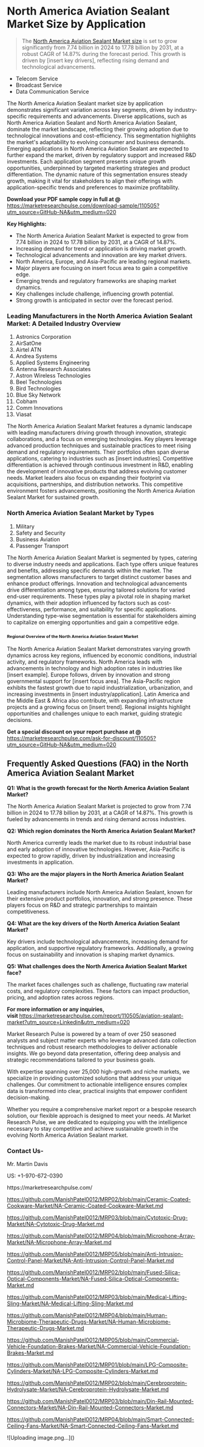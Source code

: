 <h1>North America Aviation Sealant Market&nbsp;Size by Application</h1><blockquote><p>The <a href="https://marketresearchpulse.com/download-sample/110505?utm_source=GitHub-NA&amp;utm_medium=020">North America Aviation Sealant Market size</a> is set to grow significantly from 7.74 billion in 2024 to 17.78 billion by 2031, at a robust CAGR of 14.87% during the forecast period. This growth is driven by [insert key drivers], reflecting rising demand and technological advancements.</p></blockquote><ul><li>Telecom Service<li> Broadcast Service<li> Data Communication Service</li></ul><p>The North America Aviation Sealant market size by application demonstrates significant variation across key segments, driven by industry-specific requirements and advancements. Diverse applications, such as North America Aviation Sealant and North America Aviation Sealant, dominate the market landscape, reflecting their growing adoption due to technological innovations and cost-efficiency. This segmentation highlights the market's adaptability to evolving consumer and business demands. Emerging applications in North America Aviation Sealant are expected to further expand the market, driven by regulatory support and increased R&D investments. Each application segment presents unique growth opportunities, underpinned by targeted marketing strategies and product differentiation. The dynamic nature of this segmentation ensures steady growth, making it vital for stakeholders to align their offerings with application-specific trends and preferences to maximize profitability.</p><p><strong>Download your PDF sample copy in full at @ </strong><a href="https://marketresearchpulse.com/download-sample/110505?utm_source=GitHub-NA&amp;utm_medium=020">https://marketresearchpulse.com/download-sample/110505?utm_source=GitHub-NA&amp;utm_medium=020</a></p><p><strong>Key Highlights: </strong></p><ul><li>The North America Aviation Sealant Market is expected to grow from 7.74 billion in 2024 to 17.78 billion by 2031, at a CAGR of 14.87%.</li><li>Increasing demand for trend or application is driving market growth.</li><li>Technological advancements and innovation are key market drivers.</li><li>North America, Europe, and Asia-Pacific are leading regional markets.</li><li>Major players are focusing on insert focus area to gain a competitive edge.</li><li>Emerging trends and regulatory frameworks are shaping market dynamics.</li><li>Key challenges include challenge, influencing growth potential.</li><li>Strong growth is anticipated in sector over the forecast period.</li></ul><h3>Leading Manufacturers in the North America Aviation Sealant Market: A Detailed Industry Overview</h3><ol><li>Astronics Corporation</li><li>AirSatOne</li><li>Airtel ATN</li><li>Andrea Systems</li><li>Applied Systems Engineering</li><li>Antenna Research Associates</li><li>Astron Wireless Technologies</li><li>Beel Technologies</li><li>Bird Technologies</li><li>Blue Sky Network</li><li>Cobham</li><li>Comm Innovations</li><li>Viasat</li></ol><div class="flex max-w-full flex-col flex-grow"><div class="min-h-8 text-message flex w-full flex-col items-end gap-2 whitespace-normal break-words [.text-message+&amp;]:mt-5" dir="auto" data-message-author-role="assistant" data-message-id="fd8432e4-4910-450d-b182-61b7bfb0a01f" data-message-model-slug="gpt-4o"><div class="flex w-full flex-col gap-1 empty:hidden first:pt-[3px]"><div class="markdown prose w-full break-words dark:prose-invert light"><p>The North America Aviation Sealant Market features a dynamic landscape with leading manufacturers driving growth through innovation, strategic collaborations, and a focus on emerging technologies. Key players leverage advanced production techniques and sustainable practices to meet rising demand and regulatory requirements. Their portfolios often span diverse applications, catering to industries such as [insert industries]. Competitive differentiation is achieved through continuous investment in R&amp;D, enabling the development of innovative products that address evolving customer needs. Market leaders also focus on expanding their footprint via acquisitions, partnerships, and distribution networks. This competitive environment fosters advancements, positioning the North America Aviation Sealant Market for sustained growth.</p></div></div></div></div><h3>North America Aviation Sealant Market by Types</h3><ol><li>Military<li> Safety and Security<li> Business Aviation<li> Passenger Transport</li></ol><div class="flex max-w-full flex-col flex-grow"><div class="min-h-8 text-message flex w-full flex-col items-end gap-2 whitespace-normal break-words [.text-message+&amp;]:mt-5" dir="auto" data-message-author-role="assistant" data-message-id="084470be-0bb7-4664-bddf-5156b4f41249" data-message-model-slug="gpt-4o-mini"><div class="flex w-full flex-col gap-1 empty:hidden first:pt-[3px]"><div class="markdown prose w-full break-words dark:prose-invert light"><p>The North America Aviation Sealant Market is segmented by types, catering to diverse industry needs and applications. Each type offers unique features and benefits, addressing specific demands within the market. The segmentation allows manufacturers to target distinct customer bases and enhance product offerings. Innovation and technological advancements drive differentiation among types, ensuring tailored solutions for varied end-user requirements. These types play a pivotal role in shaping market dynamics, with their adoption influenced by factors such as cost-effectiveness, performance, and suitability for specific applications. Understanding type-wise segmentation is essential for stakeholders aiming to capitalize on emerging opportunities and gain a competitive edge.</p></div></div></div></div><h3><span style="font-size: 11px;">Regional Overview of the North America Aviation Sealant Market</span></h3><div class="flex max-w-full flex-col flex-grow"><div class="min-h-8 text-message flex w-full flex-col items-end gap-2 whitespace-normal break-words [.text-message+&amp;]:mt-5" dir="auto" data-message-author-role="assistant" data-message-id="e9038762-ce64-4e30-91c9-9bd413514231" data-message-model-slug="gpt-4o-mini"><div class="flex w-full flex-col gap-1 empty:hidden first:pt-[3px]"><div class="markdown prose w-full break-words dark:prose-invert light"><p>The North America Aviation Sealant Market demonstrates varying growth dynamics across key regions, influenced by economic conditions, industrial activity, and regulatory frameworks. North America leads with advancements in technology and high adoption rates in industries like [insert example]. Europe follows, driven by innovation and strong governmental support for [insert focus area]. The Asia-Pacific region exhibits the fastest growth due to rapid industrialization, urbanization, and increasing investments in [insert industry/application]. Latin America and the Middle East &amp; Africa also contribute, with expanding infrastructure projects and a growing focus on [insert trend]. Regional insights highlight opportunities and challenges unique to each market, guiding strategic decisions.</p></div></div></div></div><p><strong>Get a special discount on your report purchase at @ </strong><a href="https://marketresearchpulse.com/ask-for-discount/110505?utm_source=GitHub-NA&amp;utm_medium=020">https://marketresearchpulse.com/ask-for-discount/110505?utm_source=GitHub-NA&amp;utm_medium=020</a></p><h2>Frequently Asked Questions (FAQ) in the North America Aviation Sealant Market</h2><p><strong>Q1: What is the growth forecast for the North America Aviation Sealant Market?</strong></p><p>The North America Aviation Sealant Market is projected to grow from 7.74 billion in 2024 to 17.78 billion by 2031, at a CAGR of 14.87%. This growth is fueled by advancements in trends and rising demand across industries.</p><p><strong>Q2: Which region dominates the North America Aviation Sealant Market?</strong></p><p>North America currently leads the market due to its robust industrial base and early adoption of innovative technologies. However, Asia-Pacific is expected to grow rapidly, driven by industrialization and increasing investments in application.</p><p><strong>Q3: Who are the major players in the North America Aviation Sealant Market?</strong></p><p>Leading manufacturers include North America Aviation Sealant, known for their extensive product portfolios, innovation, and strong presence. These players focus on R&amp;D and strategic partnerships to maintain competitiveness.</p><p><strong>Q4: What are the key drivers of the North America Aviation Sealant Market?</strong></p><p>Key drivers include technological advancements, increasing demand for application, and supportive regulatory frameworks. Additionally, a growing focus on sustainability and innovation is shaping market dynamics.</p><p><strong>Q5: What challenges does the North America Aviation Sealant Market face?</strong></p><p>The market faces challenges such as challenge, fluctuating raw material costs, and regulatory complexities. These factors can impact production, pricing, and adoption rates across regions.</p><p><strong>For more information or any inquiries, visit&nbsp;</strong><a href="https://marketresearchpulse.com/report/110505/aviation-sealant-market?utm_source=Linkedin&utm_medium=020">https://marketresearchpulse.com/report/110505/aviation-sealant-market?utm_source=Linkedin&utm_medium=020</a></p><p>Market Research Pulse is powered by a team of over 250 seasoned analysts and subject matter experts who leverage advanced data collection techniques and robust research methodologies to deliver actionable insights. We go beyond data presentation, offering deep analysis and strategic recommendations tailored to your business goals.</p><p>With expertise spanning over 25,000 high-growth and niche markets, we specialize in providing customized solutions that address your unique challenges. Our commitment to actionable intelligence ensures complex data is transformed into clear, practical insights that empower confident decision-making.</p><p>Whether you require a comprehensive market report or a bespoke research solution, our flexible approach is designed to meet your needs. At Market Research Pulse, we are dedicated to equipping you with the intelligence necessary to stay competitive and achieve sustainable growth in the evolving North America Aviation Sealant market.</p><h3><strong>Contact Us-</strong></h3><p>Mr. Martin Davis</p><p>US: +1-970-672-0390</p><p>https://marketresearchpulse.com/</p><p><a href="https://github.com/ManishPatel0012/MRP02/blob/main/Ceramic-Coated-Cookware-Market/NA-Ceramic-Coated-Cookware-Market.md">https://github.com/ManishPatel0012/MRP02/blob/main/Ceramic-Coated-Cookware-Market/NA-Ceramic-Coated-Cookware-Market.md</a></p><p><a href="https://github.com/ManishPatel0012/MRP03/blob/main/Cytotoxic-Drug-Market/NA-Cytotoxic-Drug-Market.md">https://github.com/ManishPatel0012/MRP03/blob/main/Cytotoxic-Drug-Market/NA-Cytotoxic-Drug-Market.md</a></p><p><a href="https://github.com/ManishPatel0012/MRP04/blob/main/Microphone-Array-Market/NA-Microphone-Array-Market.md">https://github.com/ManishPatel0012/MRP04/blob/main/Microphone-Array-Market/NA-Microphone-Array-Market.md</a></p><p><a href="https://github.com/ManishPatel0012/MRP05/blob/main/Anti-Intrusion-Control-Panel-Market/NA-Anti-Intrusion-Control-Panel-Market.md">https://github.com/ManishPatel0012/MRP05/blob/main/Anti-Intrusion-Control-Panel-Market/NA-Anti-Intrusion-Control-Panel-Market.md</a></p><p><a href="https://github.com/ManishPatel0012/MRP02/blob/main/Fused-Silica-Optical-Components-Market/NA-Fused-Silica-Optical-Components-Market.md">https://github.com/ManishPatel0012/MRP02/blob/main/Fused-Silica-Optical-Components-Market/NA-Fused-Silica-Optical-Components-Market.md</a></p><p><a href="https://github.com/ManishPatel0012/MRP03/blob/main/Medical-Lifting-Sling-Market/NA-Medical-Lifting-Sling-Market.md">https://github.com/ManishPatel0012/MRP03/blob/main/Medical-Lifting-Sling-Market/NA-Medical-Lifting-Sling-Market.md</a></p><p><a href="https://github.com/ManishPatel0012/MRP04/blob/main/Human-Microbiome-Therapeutic-Drugs-Market/NA-Human-Microbiome-Therapeutic-Drugs-Market.md">https://github.com/ManishPatel0012/MRP04/blob/main/Human-Microbiome-Therapeutic-Drugs-Market/NA-Human-Microbiome-Therapeutic-Drugs-Market.md</a></p><p><a href="https://github.com/ManishPatel0012/MRP05/blob/main/Commercial-Vehicle-Foundation-Brakes-Market/NA-Commercial-Vehicle-Foundation-Brakes-Market.md">https://github.com/ManishPatel0012/MRP05/blob/main/Commercial-Vehicle-Foundation-Brakes-Market/NA-Commercial-Vehicle-Foundation-Brakes-Market.md</a></p><p><a href="https://github.com/ManishPatel0012/MRP01/blob/main/LPG-Composite-Cylinders-Market/NA-LPG-Composite-Cylinders-Market.md">https://github.com/ManishPatel0012/MRP01/blob/main/LPG-Composite-Cylinders-Market/NA-LPG-Composite-Cylinders-Market.md</a></p><p><a href="https://github.com/ManishPatel0012/MRP02/blob/main/Cerebroprotein-Hydrolysate-Market/NA-Cerebroprotein-Hydrolysate-Market.md">https://github.com/ManishPatel0012/MRP02/blob/main/Cerebroprotein-Hydrolysate-Market/NA-Cerebroprotein-Hydrolysate-Market.md</a></p><p><a href="https://github.com/ManishPatel0012/MRP03/blob/main/Din-Rail-Mounted-Connectors-Market/NA-Din-Rail-Mounted-Connectors-Market.md">https://github.com/ManishPatel0012/MRP03/blob/main/Din-Rail-Mounted-Connectors-Market/NA-Din-Rail-Mounted-Connectors-Market.md</a></p><p><a href="https://github.com/ManishPatel0012/MRP04/blob/main/Smart-Connected-Ceiling-Fans-Market/NA-Smart-Connected-Ceiling-Fans-Market.md">https://github.com/ManishPatel0012/MRP04/blob/main/Smart-Connected-Ceiling-Fans-Market/NA-Smart-Connected-Ceiling-Fans-Market.md</a></p>
![Uploading image.png…]()
